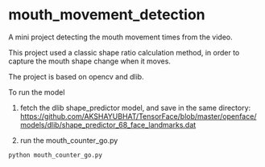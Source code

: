 # mouth_movement_detection

A mini project detecting the mouth movement times from the video. 

This project used a classic shape ratio calculation method, in order to capture the mouth shape change when it moves.

The project is based on opencv and dlib.

To run the model
1. fetch the dlib shape_predictor model, and save in the same directory:
https://github.com/AKSHAYUBHAT/TensorFace/blob/master/openface/models/dlib/shape_predictor_68_face_landmarks.dat

2. run the mouth_counter_go.py
```
python mouth_counter_go.py
```
